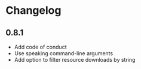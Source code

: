# Changelog

## 0.8.1

- Add code of conduct
- Use speaking command-line arguments
- Add option to filter resource downloads by string
